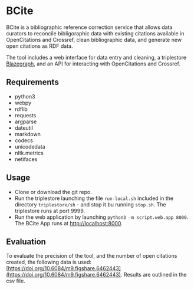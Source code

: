 # BCite
BCite is a bibliographic reference correction service that allows data curators to reconcile bibligoraphic data with existing citations available in OpenCitations and Crossref, clean bibliographic data, and generate new open citations as RDF data.

The tool includes a web interface for data entry and cleaning, a triplestore [Blazegraph](https://www.blazegraph.com), and an API for interacting with OpenCitations and Crossref.

## Requirements

* python3
* webpy
* rdflib
* requests
* argparse
* dateutil
* markdown
* codecs
* unicodedata
* nltk.metrics
* netifaces

## Usage

* Clone or download the git repo.
* Run the triplestore launching the file `run-local.sh` included in the directory `triplestore/sh` - and stop it bu running `stop.sh`. The triplestore runs at port 9999.
* Run the web application by launching `python3 -m script.web.app 8000`. The BCite App runs at [http://localhost:8000](http://localhost:8000).

## Evaluation
To evaluate the precision of the tool, and the number of open citations created, the following data is used: [https://doi.org/10.6084/m9.figshare.6462443](https://doi.org/10.6084/m9.figshare.6462443). Results are outlined in the csv file.